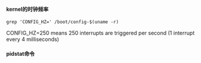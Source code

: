 #### kernel的时钟频率
```console
grep 'CONFIG_HZ=' /boot/config-$(uname -r) 
```
CONFIG_HZ=250 means 250 interrupts are triggered per second (1 interrupt every 4 milliseconds)

#### pidstat命令

